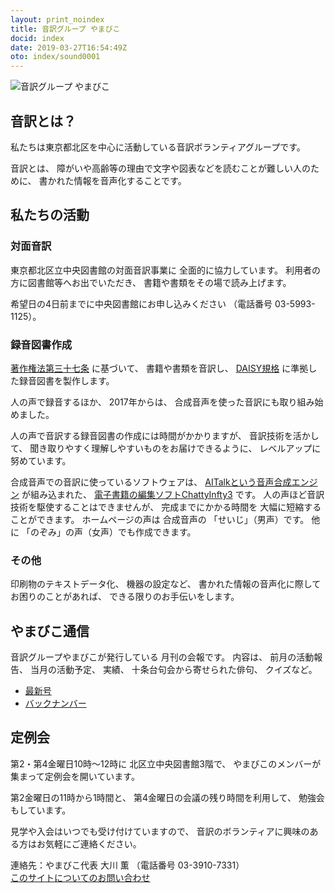 ```yaml
---
layout: print_noindex
title: 音訳グループ やまびこ
docid: index
date: 2019-03-27T16:54:49Z
oto: index/sound0001
---
```


<img class="fullw" src="media/index/logo-w2color.png" alt="音訳グループ やまびこ" />

## <span data-dur="2.968" data-begin="44.923" id="xmri_0011">音訳とは？</span>

<span data-dur="7.974" data-begin="47.891" id="xmri_0012">私たちは東京都北区を中心に活動している音訳ボランティアグループです。</span>

<span data-dur="1.437" data-begin="55.865" id="xmri_0013">音訳とは、</span>
<span data-dur="6.511" data-begin="57.302" id="xmri_0014">障がいや高齢等の理由で文字や図表などを読むことが難しい人のために、</span>
<span data-dur="5.13" data-begin="63.813" id="xmri_0015">書かれた情報を音声化することです。</span>

## <span data-dur="2.817" data-begin="68.943" id="xmri_0016">私たちの活動</span>


### <span data-dur="2.417" data-begin="71.760" id="xmri_0017">対面音訳</span>

<span data-dur="4.535" data-begin="74.177" id="xmri_0018">東京都北区立中央図書館の対面音訳事業に</span>
<span data-dur="4.012" data-begin="78.712" id="xmri_0019">全面的に協力しています。</span>
<span data-dur="3.628" data-begin="82.724" id="xmri_001A">利用者の方に図書館等へお出でいただき、</span>
<span data-dur="4.559" data-begin="86.352" id="xmri_001B">書籍や書類をその場で読み上げます。</span>

<span data-dur="4.613" data-begin="90.911" id="xmri_001C">希望日の4日前までに中央図書館にお申し込みください</span>
<span data-dur="1.627" data-begin="95.524" id="xmri_001D">（電話番号</span>
<span data-dur="5.176" data-begin="97.151" id="xmri_001E">03-5993-1125）。</span>

### <span data-dur="2.964" data-begin="102.327" id="xmri_001F">録音図書作成</span>

<span data-dur="2.857" data-begin="105.291" id="xmri_0020"><a href="https://elaws.e-gov.go.jp/search/elawsSearch/elaws_search/lsg0500/detail?lawId=345AC0000000048&openerCode=1" data-dur="1.782" data-begin="108.148" id="xmri_0021">著作権法第三十七条</a></span>
<span data-dur="1.601" data-begin="109.930" id="xmri_0022">に基づいて、</span>
<span data-dur="2.829" data-begin="111.531" id="xmri_0023">書籍や書類を音訳し、</span>
<span data-dur="1.612" data-begin="114.360" id="xmri_0024"><a href="http://www.dinf.ne.jp/doc/daisy/" data-dur="1.782" data-begin="115.972" id="xmri_0025">DAISY規格</a></span>
<span data-dur="4.998" data-begin="117.754" id="xmri_0026">に準拠した録音図書を製作します。</span>

<span data-dur="2.563" data-begin="122.752" id="xmri_0027">人の声で録音するほか、</span>
<span data-dur="2.269" data-begin="125.315" id="xmri_0028">2017年からは、</span>
<span data-dur="5.75" data-begin="127.584" id="xmri_0029">合成音声を使った音訳にも取り組み始めました。</span>

<span data-dur="5.761" data-begin="133.334" id="xmri_002A">人の声で音訳する録音図書の作成には時間がかかりますが、</span>
<span data-dur="2.211" data-begin="139.095" id="xmri_002B">音訳技術を活かして、</span>
<span data-dur="4.473" data-begin="141.306" id="xmri_002C">聞き取りやすく理解しやすいものをお届けできるように、</span>
<span data-dur="3.587" data-begin="145.779" id="xmri_002D">レベルアップに努めています。</span>

<span data-dur="4.312" data-begin="149.366" id="xmri_002E">合成音声での音訳に使っているソフトウェアは、</span>
<span data-dur="3.609" data-begin="153.678" id="xmri_002F"><a href="https://www.ai-j.jp/about/" data-dur="1.782" data-begin="157.287" id="xmri_0030">AITalkという音声合成エンジン</a></span>
<span data-dur="1.712" data-begin="159.069" id="xmri_0031">が組み込まれた、</span>
<span data-dur="4.304" data-begin="160.781" id="xmri_0032"><a href="http://www.sciaccess.net/jp/ChattyInfty/" data-dur="1.782" data-begin="165.085" id="xmri_0033">電子書籍の編集ソフトChattyInfty3</a></span>
<span data-dur="1.801" data-begin="166.867" id="xmri_0034">です。</span>
<span data-dur="4.565" data-begin="168.668" id="xmri_0035">人の声ほど音訳技術を駆使することはできませんが、</span>
<span data-dur="2.457" data-begin="173.233" id="xmri_0036">完成までにかかる時間を</span>
<span data-dur="3.675" data-begin="175.690" id="xmri_0037">大幅に短縮することができます。</span>
<span data-dur="1.858" data-begin="179.365" id="xmri_0038">ホームページの声は</span>
<span data-dur="1.832" data-begin="181.223" id="xmri_0039">合成音声の</span>
<span data-dur="2.161" data-begin="183.055" id="xmri_003A">「せいじ」（男声）です。</span>
<span data-dur="1.059" data-begin="185.216" id="xmri_003B">他に</span>
<span data-dur="4.114" data-begin="186.275" id="xmri_003C">「のぞみ」の声（女声）でも作成できます。</span>

### <span data-dur="2.067" data-begin="190.389" id="xmri_003D">その他</span>

<span data-dur="2.548" data-begin="192.456" id="xmri_003E">印刷物のテキストデータ化、</span>
<span data-dur="1.763" data-begin="195.004" id="xmri_003F">機器の設定など、</span>
<span data-dur="4.613" data-begin="196.767" id="xmri_0040">書かれた情報の音声化に際してお困りのことがあれば、</span>
<span data-dur="4.328" data-begin="201.380" id="xmri_0041">できる限りのお手伝いをします。</span>

## <span data-dur="2.599" data-begin="205.708" id="xmri_0042">やまびこ通信</span>

<span data-dur="3.125" data-begin="208.307" id="xmri_0043">音訳グループやまびこが発行している</span>
<span data-dur="3.41" data-begin="211.432" id="xmri_0044">月刊の会報です。</span>
<span data-dur="1.296" data-begin="214.842" id="xmri_0045">内容は、</span>
<span data-dur="2.322" data-begin="216.138" id="xmri_0046">前月の活動報告、</span>
<span data-dur="2.144" data-begin="218.460" id="xmri_0047">当月の活動予定、</span>
<span data-dur="1.319" data-begin="220.604" id="xmri_0048">実績、</span>
<span data-dur="3.002" data-begin="221.923" id="xmri_0049">十条台句会から寄せられた俳句、</span>
<span data-dur="2.481" data-begin="224.925" id="xmri_004A">クイズなど。</span>

- <span data-dur="1.46" data-begin="227.406" id="xmri_004B"><a href="./p/tusin202005.html" data-dur="2.282" data-begin="228.866" id="xmri_004C">最新号</a></span>
- <span data-dur="1.634" data-begin="231.148" id="xmri_004D"><a href="./p/bn.html" data-dur="2.631" data-begin="232.782" id="xmri_004E">バックナンバー</a></span>

## <span data-dur="2.123" data-begin="235.413" id="xmri_004F">定例会</span>

<span data-dur="4.205" data-begin="237.536" id="xmri_0050">第2・第4金曜日10時～12時に</span>
<span data-dur="3.265" data-begin="241.741" id="xmri_0051">北区立中央図書館3階で、</span>
<span data-dur="5.677" data-begin="245.006" id="xmri_0052">やまびこのメンバーが集まって定例会を開いています。</span>

<span data-dur="3.784" data-begin="250.683" id="xmri_0053">第2金曜日の11時から1時間と、</span>
<span data-dur="3.972" data-begin="254.467" id="xmri_0054">第4金曜日の会議の残り時間を利用して、</span>
<span data-dur="3.51" data-begin="258.439" id="xmri_0055">勉強会もしています。</span>

<span data-dur="3.968" data-begin="261.949" id="xmri_0056">見学や入会はいつでも受け付けていますので、</span>
<span data-dur="6.459" data-begin="265.917" id="xmri_0057">音訳のボランティアに興味のある方はお気軽にご連絡ください。</span>

<span data-dur="4.056" data-begin="272.376" id="xmri_0058">連絡先：やまびこ代表 大川 薫</span>
<span data-dur="1.627" data-begin="276.432" id="xmri_0059">（電話番号</span>
<span data-dur="4.769" data-begin="278.059" id="xmri_005A">03-3910-7331）</span>  
<span data-dur="2.729" data-begin="282.828" id="xmri_005B"><a href="mailto:ymbk2016ml@gmail.com?Subject=やまびこウェブサイトについて" data-dur="2.631" data-begin="285.557" id="xmri_005C">このサイトについてのお問い合わせ</a></span>

<!--span data-dur="4.995" data-begin="288.188" id="xmri_005D">以上でこのページの読み上げは終わりです。</span>

<span data-dur="1.151" data-begin="293.183" id="xmri_005E"></span-->

